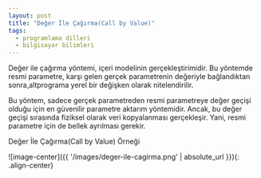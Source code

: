 ```yaml
---
layout: post
title: "Değer İle Çağırma(Call by Value)"
tags:
  - programlama dilleri
  - bilgisayar bilimleri
---
```


Değer ile çağırma yöntemi, içeri modelinin gerçekleştirimidir.
Bu yöntemde resmi parametre, karşı gelen gerçek parametrenin değeriyle bağlandıktan sonra,altprograma yerel bir değişken olarak nitelendirilir. 

Bu yöntem, sadece gerçek parametreden resmi parametreye değer geçişi olduğu için en güvenilir parametre
aktarım yöntemidir. Ancak, bu değer geçişi sırasında fiziksel olarak veri kopyalanması gerçekleşir.
Yani, resmi parametre için de bellek ayrılması gerekir.

Değer İle Çağırma(Call by Value) Örneği

![image-center]({{ '/images/deger-ile-cagirma.png' | absolute_url }}){: .align-center}


